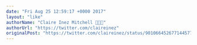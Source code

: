 ```yaml
---
date: "Fri Aug 25 12:59:17 +0000 2017"
layout: "like"
authorName: "Claire Inez Mitchell 👩🏻‍💻"
authorUrl: "https://twitter.com/claireinez"
originalPost: "https://twitter.com/claireinez/status/901066452677144577"
---
```

